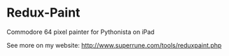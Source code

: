 # Redux-Paint
 Commodore 64 pixel painter for Pythonista on iPad

See more on my website: http://www.superrune.com/tools/reduxpaint.php
